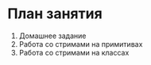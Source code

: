 # План занятия

01. Домашнее задание 
02. Работа со стримами на примитивах
03. Работа со стримами на классах
